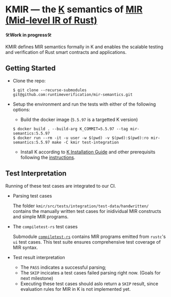 KMIR &mdash; the [K](http://github.com/kframework) semantics of [MIR (Mid-level IR of Rust)](https://rustc-dev-guide.rust-lang.org/mir/index.html)
=============================================================

🛠️**Work in progress**🛠️

KMIR defines MIR semantics formally in K and enables the scalable testing and verification of Rust smart contracts and applications.

## Getting Started

- Clone the repo:  
    ```
    $ git clone --recurse-submodules git@github.com:runtimeverification/mir-semantics.git
    ```

- Setup the environment and run the tests with either of the following options:
    - Build the docker image (`5.5.97` is a targetted K version)
    ```
    $ docker build . --build-arg K_COMMIT=5.5.97 --tag mir-semantics:5.5.97
    $ docker run --rm -it -u user -w $(pwd) -v $(pwd):$(pwd):ro mir-semantics:5.5.97 make -C kmir test-integration
    ```
    - Install K according to [K Installation Guide](https://github.com/runtimeverification/k) and other prerequisits following the [instructions](https://github.com/runtimeverification/mir-semantics/tree/master/kmir).

## Test Interpretation
Running of these test cases are integrated to our CI. 
- Parsing test cases

    The folder `kmir/src/tests/integration/test-data/handwritten/` contains the manually written test cases for inidividual MIR constructs and simple MIR programs.

- The `compiletest-rs` test cases

    Submodule [`compiletest-rs`](https://github.com/runtimeverification/mir-semantics-compiletest/tree/9251b00e38504a6f1279b0ca9f81b90b4964080d) 
contains MIR programs emitted from `rustc`'s `ui` test cases. This test suite ensures comprehensive test coverage of MIR syntax.

- Test result interpretation

    - The `PASS` indicates a successful parsing;
    - The `SKIP` incicates a test cases failed parsing right now. (Goals for next milestone)
    - Executing these test cases should aslo return a `SKIP` result, since evaluation rules for MIR in K is not implemented yet.
